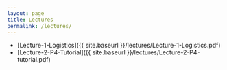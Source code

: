 ```yaml
---
layout: page
title: Lectures
permalink: /lectures/
---
```


* [Lecture-1-Logistics]({{ site.baseurl }}/lectures/Lecture-1-Logistics.pdf)
* [Lecture-2-P4-Tutorial]({{ site.baseurl }}/lectures/Lecture-2-P4-tutorial.pdf)
